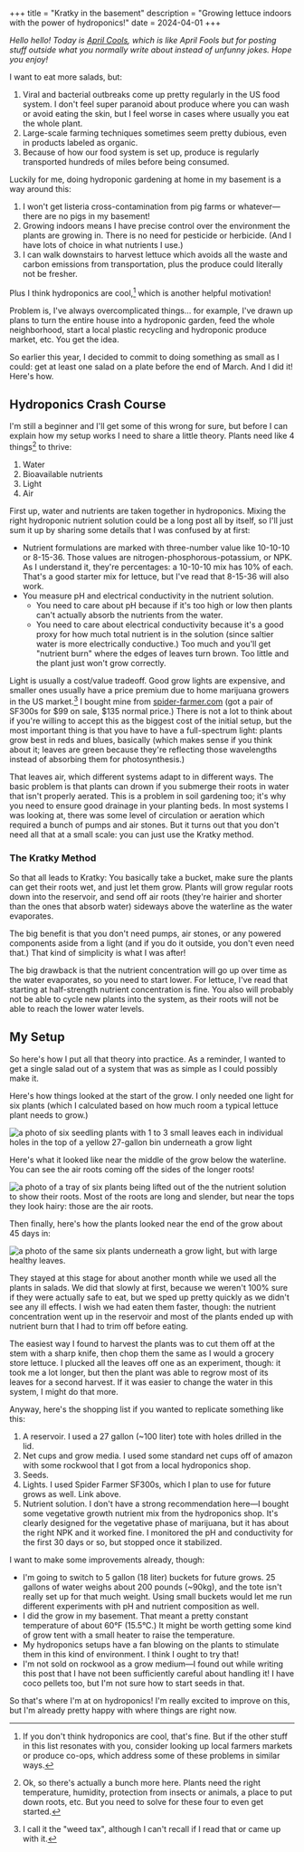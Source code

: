 +++
title = "Kratky in the basement"
description = "Growing lettuce indoors with the power of hydroponics!"
date = 2024-04-01
+++

_Hello hello! Today is [April Cools](https://www.aprilcools.club/), which is like April Fools but for posting stuff outside what you normally write about instead of unfunny jokes. Hope you enjoy!_

I want to eat more salads, but:

1. Viral and bacterial outbreaks come up pretty regularly in the US food system. I don't feel super paranoid about produce where you can wash or avoid eating the skin, but I feel worse in cases where usually you eat the whole plant.
2. Large-scale farming techniques sometimes seem pretty dubious, even in products labeled as organic.
3. Because of how our food system is set up, produce is regularly transported hundreds of miles before being consumed.

Luckily for me, doing hydroponic gardening at home in my basement is a way around this:

<!-- more -->

1. I won't get listeria cross-contamination from pig farms or whatever—there are no pigs in my basement!
2. Growing indoors means I have precise control over the environment the plants are growing in. There is no need for pesticide or herbicide. (And I have lots of choice in what nutrients I use.)
3. I can walk downstairs to harvest lettuce which avoids all the waste and carbon emissions from transportation, plus the produce could literally not be fresher.

Plus I think hydroponics are cool,[^1] which is another helpful motivation!

Problem is, I've always overcomplicated things… for example, I've drawn up plans to turn the entire house into a hydroponic garden, feed the whole neighborhood, start a local plastic recycling and hydroponic produce market, etc. You get the idea.

So earlier this year, I decided to commit to doing something as small as I could: get at least one salad on a plate before the end of March. And I did it! Here's how.

## Hydroponics Crash Course

I'm still a beginner and I'll get some of this wrong for sure, but before I can explain how my setup works I need to share a little theory. Plants need like 4 things[^2] to thrive:

1. Water
2. Bioavailable nutrients
3. Light
4. Air

First up, water and nutrients are taken together in hydroponics. Mixing the right hydroponic nutrient solution could be a long post all by itself, so I'll just sum it up by sharing some details that I was confused by at first:

- Nutrient formulations are marked with three-number value like 10-10-10 or 8-15-36. Those values are nitrogen-phosphorous-potassium, or NPK. As I understand it, they're percentages: a 10-10-10 mix has 10% of each. That's a good starter mix for lettuce, but I've read that 8-15-36 will also work.
- You measure pH and electrical conductivity in the nutrient solution.
  - You need to care about pH because if it's too high or low then plants can't actually absorb the nutrients from the water.
  - You need to care about electrical conductivity because it's a good proxy for how much total nutrient is in the solution (since saltier water is more electrically conductive.) Too much and you'll get "nutrient burn" where the edges of leaves turn brown. Too little and the plant just won't grow correctly.

Light is usually a cost/value tradeoff. Good grow lights are expensive, and smaller ones usually have a price premium due to home marijuana growers in the US market.[^3] I bought mine from [spider-farmer.com](http://spider-farmer.com/) (got a pair of SF300s for $99 on sale, $135 normal price.) There is not a lot to think about if you're willing to accept this as the biggest cost of the initial setup, but the most important thing is that you have to have a full-spectrum light: plants grow best in reds and blues, basically (which makes sense if you think about it; leaves are green because they're reflecting those wavelengths instead of absorbing them for photosynthesis.)

That leaves air, which different systems adapt to in different ways. The basic problem is that plants can drown if you submerge their roots in water that isn't properly aerated. This is a problem in soil gardening too; it's why you need to ensure good drainage in your planting beds. In most systems I was looking at, there was some level of circulation or aeration which required a bunch of pumps and air stones. But it turns out that you don't need all that at a small scale: you can just use the Kratky method.

### The Kratky Method

So that all leads to Kratky: You basically take a bucket, make sure the plants can get their roots wet, and just let them grow. Plants will grow regular roots down into the reservoir, and send off air roots (they're hairier and shorter than the ones that absorb water) sideways above the waterline as the water evaporates.

The big benefit is that you don't need pumps, air stones, or any powered components aside from a light (and if you do it outside, you don't even need that.) That kind of simplicity is what I was after!

The big drawback is that the nutrient concentration will go up over time as the water evaporates, so you need to start lower. For lettuce, I've read that starting at half-strength nutrient concentration is fine. You also will probably not be able to cycle new plants into the system, as their roots will not be able to reach the lower water levels.

## My Setup

So here's how I put all that theory into practice. As a reminder, I wanted to get a single salad out of a system that was as simple as I could possibly make it.

Here's how things looked at the start of the grow. I only needed one light for six plants (which I calculated based on how much room a typical lettuce plant needs to grow.)

![a photo of six seedling plants with 1 to 3 small leaves each in individual holes in the top of a yellow 27-gallon bin underneath a grow light](/images/kratky-in-the-basement/kratky-27gal-20231226.jpeg)

Here's what it looked like near the middle of the grow below the waterline. You can see the air roots coming off the sides of the longer roots!

![a photo of a tray of six plants being lifted out of the the nutrient solution to show their roots. Most of the roots are long and slender, but near the tops they look hairy: those are the air roots.](/images/kratky-in-the-basement/kratky-27gal-20220122-roots.jpeg)

Then finally, here's how the plants looked near the end of the grow about 45 days in:

![a photo of the same six plants underneath a grow light, but with large healthy leaves.](/images/kratky-in-the-basement/kratky-27gal-20240219.jpeg)

They stayed at this stage for about another month while we used all the plants in salads. We did that slowly at first, because we weren't 100% sure if they were actually safe to eat, but we sped up pretty quickly as we didn't see any ill effects. I wish we had eaten them faster, though: the nutrient concentration went up in the reservoir and most of the plants ended up with nutrient burn that I had to trim off before eating.

The easiest way I found to harvest the plants was to cut them off at the stem with a sharp knife, then chop them the same as I would a grocery store lettuce. I plucked all the leaves off one as an experiment, though: it took me a lot longer, but then the plant was able to regrow most of its leaves for a second harvest. If it was easier to change the water in this system, I might do that more.

Anyway, here's the shopping list if you wanted to replicate something like this:

1. A reservoir. I used a 27 gallon (~100 liter) tote with holes drilled in the lid.
2. Net cups and grow media. I used some standard net cups off of amazon with some rockwool that I got from a local hydroponics shop.
3. Seeds.
4. Lights. I used Spider Farmer SF300s, which I plan to use for future grows as well. Link above.
5. Nutrient solution. I don't have a strong recommendation here—I bought some vegetative growth nutrient mix from the hydroponics shop. It's clearly designed for the vegetative phase of marijuana, but it has about the right NPK and it worked fine. I monitored the pH and conductivity for the first 30 days or so, but stopped once it stabilized.

I want to make some improvements already, though:

- I'm going to switch to 5 gallon (18 liter) buckets for future grows. 25 gallons of water weighs about 200 pounds (~90kg), and the tote isn't really set up for that much weight. Using small buckets would let me run different experiments with pH and nutrient composition as well.
- I did the grow in my basement. That meant a pretty constant temperature of about 60°F (15.5°C.) It might be worth getting some kind of grow tent with a small heater to raise the temperature.
- My hydroponics setups have a fan blowing on the plants to stimulate them in this kind of environment. I think I ought to try that!
- I'm not sold on rockwool as a grow medium—I found out while writing this post that I have not been sufficiently careful about handling it! I have coco pellets too, but I'm not sure how to start seeds in that.

So that's where I'm at on hydroponics! I'm really excited to improve on this, but I'm already pretty happy with where things are right now.

[^1]: If you don't think hydroponics are cool, that's fine. But if the other stuff in this list resonates with you, consider looking up local farmers markets or produce co-ops, which address some of these problems in similar ways.
[^2]: Ok, so there's actually a bunch more here. Plants need the right temperature, humidity, protection from insects or animals, a place to put down roots, etc. But you need to solve for these four to even get started.
[^3]: I call it the "weed tax", although I can't recall if I read that or came up with it.
